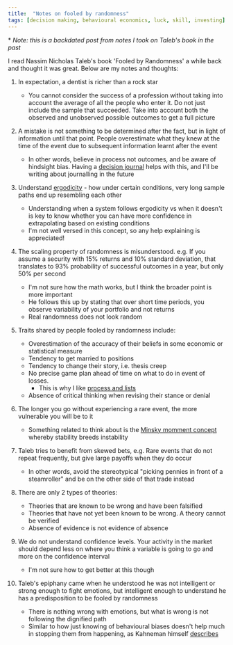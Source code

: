 ```yaml
---
title:  "Notes on fooled by randomness"
tags: [decision making, behavioural economics, luck, skill, investing]
---
```


\* *Note: this is a backdated post from notes I took on Taleb's book in the past*

I read Nassim Nicholas Taleb's book 'Fooled by Randomness' a while back and thought it was great. Below are my notes and thoughts:

1. In expectation, a dentist is richer than a rock star
   * You cannot consider the success of a profession without taking into account the average of all the people who enter it. Do not just include the sample that succeeded. Take into account both the observed and unobserved possible outcomes to get a full picture

2. A mistake is not something to be determined after the fact, but in light of information until that point. People overestimate what they knew at the time of the event due to subsequent information learnt after the event
   * In other words, believe in process not outcomes, and be aware of hindsight bias. Having a [decision journal](https://fs.blog/2014/02/decision-journal/ "decision journal") helps with this, and I'll be writing about journalling in the future

3. Understand [ergodicity](https://medium.com/incerto/the-logic-of-risk-taking-107bf41029d3 "taleb on ergodicity") - how under certain conditions, very long sample paths end up resembling each other
   * Understanding when a system follows ergodicity vs when it doesn't is key to know whether you can have more confidence in extrapolating based on existing conditions
   * I'm not well versed in this concept, so any help explaining is appreciated!

4. The scaling property of randomness is misunderstood. e.g. If you assume a security with 15% returns and 10% standard deviation, that translates to 93% probability of successful outcomes in a year, but only 50% per second
   * I'm not sure how the math works, but I think the broader point is more important
   * He follows this up by stating that over short time periods, you observe variability of your portfolio and not returns
   * Real randomness does not look random

5. Traits shared by people fooled by randomness include:
   * Overestimation of the accuracy of their beliefs in some economic or statistical measure 
   * Tendency to get married to positions
   * Tendency to change their story, i.e. thesis creep
   * No precise game plan ahead of time on what to do in event of losses.
     * This is why I like [process and lists](https://www.leonlinsx.com/about-me/ "About Me")
   * Absence of critical thinking when revising their stance or denial

6. The longer you go without experiencing a rare event, the more vulnerable you will be to it
   * Something related to think about is the [Minsky momment concept](https://en.wikipedia.org/wiki/Minsky_moment "Minsky") whereby stability breeds instability

7. Taleb tries to benefit from skewed bets, e.g. Rare events that do not repeat frequently, but give large payoffs when they do occur
   * In other words, avoid the stereotypical "picking pennies in front of a steamroller" and be on the other side of that trade instead

8. There are only 2 types of theories:
   * Theories that are known to be wrong and have been falsified
   * Theories that have not yet been known to be wrong. A theory cannot be verified
   * Absence of evidence is not evidence of absence
   
9. We do not understand confidence levels. Your activity in the market should depend less on where you think a variable is going to go and more on the confidence interval
   * I'm not sure how to get better at this though

10. Taleb's epiphany came when he understood he was not intelligent or strong enough to fight emotions, but intelligent enough to understand he has a predisposition to be fooled by randomness
    * There is nothing wrong with emotions, but what is wrong is not following the dignified path
    * Similar to how just knowing of behavioural biases doesn't help much in stopping them from happening, as Kahneman himself [describes](https://blogs.cfainstitute.org/investor/2012/05/14/daniel-kahneman-psychology-for-behavioral-finance/ "Knowing the errors is not the recipe") 
